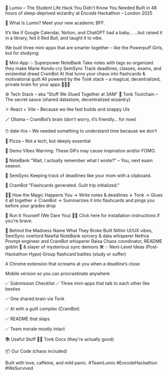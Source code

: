 🌟 Lumio – The Student Life Hack You Didn’t Know You Needed
Built in 48 hours of sleep-deprived wizardry at Encode Hackathon – London 2025

🧠 What Is Lumio?
Meet your new academic BFF.

It’s like if Google Calendar, Notion, and ChatGPT had a baby…
...but raised it in a library, fed it Red Bull, and taught it to vibe.

We built three mini-apps that are smarter together – like the Powerpuff Girls, but for studying:

🧩 Mini-App	💥 Superpower
NoteBank	Take notes with tags so organized they make Marie Kondo cry
SemSync	Track deadlines, classes, exams, and existential dread
CramBot	AI that turns your chaos into flashcards & motivational guilt
All powered by the Tonk stack – a magical, decentralized, private brain for your apps 🧙‍♂✨

⚙ Tech Stack – aka “Stuff We Glued Together at 3AM”
🧠 Tonk Toolchain – The secret sauce (shared datastore, decentralized wizardry)

⚛ React + Vite – Because we like fast builds and snappy UIs

🪄 Ollama – CramBot’s brain (don’t worry, it’s friendly… for now)

⏰ date-fns – We needed something to understand time because we don’t

🍕 Pizza – Not a tech, but deeply essential

🎥 Demo Vibes
Warning: These GIFs may cause inspiration and/or FOMO.

📝 NoteBank
“Wait, I actually remember what I wrote?” – You, next exam season.

📅 SemSync
Keeping track of deadlines like your mom with a clipboard.

🤖 CramBot
"Flashcards generated. Guilt trip initialized."

🕵‍♀ How the Magic Happens
You
→ Write notes & deadlines
↓
Tonk
→ Glues it all together
↓
CramBot
→ Summarizes it into flashcards and pings you before your grades drop

🧪 Run It Yourself (We Dare You)
👨‍💻 Click here for installation instructions if you're brave.

🧠 Behind the Madness
Name	What They Broke Built
Nithin	UI/UX vibes, SemSync overlord
Nawfal	NoteBank sorcery & data whisperer
Nethra	Prompt engineer and CramBot whisperer
Raisa	Chaos coordinator, README goblin 🧌 & slayer of mysterious sync demons 🛠
💡 Next-Level Ideas (Post-Hackathon Hype)
Group flashcard battles (study or suffer)

A Chrome extension that screams at you when a deadline’s close

Mobile version so you can procrastinate anywhere

✅ Submission Checklist
✅ Three mini-apps that talk to each other like besties

✅ One shared brain via Tonk

✅ AI with a guilt complex (CramBot)

✅ README that slaps

✅ Team morale mostly intact

📚 Useful Stuff
🧙‍♂ Tonk Docs (they're actually good)

📦 Our Code (chaos included)

Built with love, caffeine, and mild panic.
#TeamLumio #EncodeHackathon #WeSurvived
